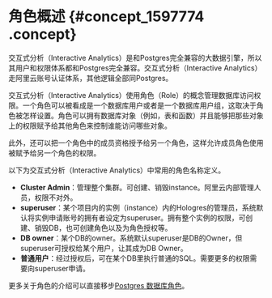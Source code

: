 # 角色概述 {#concept_1597774 .concept}

交互式分析（Interactive Analytics）是和Postgres完全兼容的大数据引擎，所以其用户和权限体系都和Postgres完全兼容。交互式分析（Interactive Analytics）走阿里云账号认证体系，其他逻辑全部同Postgres。

交互式分析（Interactive Analytics）使用角色（Role）的概念管理数据库访问权限。一个角色可以被看成是一个数据库用户或者是一个数据库用户组，这取决于角色被怎样设置。角色可以拥有数据库对象（例如，表和函数）并且能够把那些对象上的权限赋予给其他角色来控制谁能访问哪些对象。

此外，还可以把一个角色中的成员资格授予给另一个角色，这样允许成员角色使用被赋予给另一个角色的权限。

以下为交互式分析（Interactive Analytics）中常用的角色名称定义。

-   **Cluster Admin**：管理整个集群。可创建、销毁instance。阿里云内部管理人员，权限不对外。
-   **superuser**：某个项目内的实例（instance）内的Hologres的管理员，系统默认将实例申请账号的拥有者设定为superuser。拥有整个实例的权限，可创建、销毁DB，也可创建角色以及为角色授权等。
-   **DB owner**：某个DB的owner。系统默认superuser是DB的Owner，但superuser可授权给某个用户，让其成为DB Owner。
-   **普通用户**：经过授权后，可在某个DB里执行普通的SQL。需要更多的权限需要向superuser申请。

更多关于角色的介绍可以直接移步[Postgres 数据库角色](https://www.postgresql.org/docs/11/user-manag.html)。

